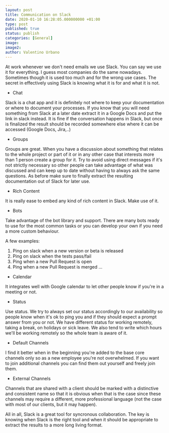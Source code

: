 ```yaml
---
layout: post
title: Communication on Slack
date: 2020-01-10 16:28:05.000000000 +01:00
type: post
published: true
status: publish
categories: [General]
image:
image2:
author: Valentino Urbano
---
```


At work whenever we don't need emails we use Slack. You can say we use it for everything. I guess most companies do the same nowadays. Sometimes though it is used too much and for the wrong use cases. The secret in effectively using Slack is knowing what it is for and what it is not.

- Chat

Slack is a chat app and it is definitely not where to keep your documentation or where to document your processes. If you know that you will need something from Slack at a later date extract it in a Google Docs and put the link in slack instead. It is fine if the conversation happens in Slack, but once is finalized the result should be recorded somewhere else where it can be accessed (Google Docs, Jira,..)

- Groups

Groups are great. When you have a discussion about something that relates to the whole project or part of it or in any other case that interests more than 1 person create a group for it. Try to avoid using direct messages if it's not strictly necessary so other people can take advantage of what was discussed and can keep up to date without having to always ask the same questions. As before make sure to finally extract the resulting documentation out of Slack for later use.

- Rich Content

It is really ease to embed any kind of rich content in Slack. Make use of it.

- Bots

Take advantage of the bot library and support. There are many bots ready to use for the most common tasks or you can develop your own if you need a more custom behaviour.

A few examples:
1. Ping on slack when a new version or beta is released
2. Ping on slack when the tests pass/fail
3. Ping when a new Pull Request is open
4. Ping when a new Pull Request is merged
...

- Calendar

It integrates well with Google calendar to let other people know if you're in a meeting or not.

- Status

Use status. We try to always set our status accordingly to our availability so people know when it's ok to ping you and if they should expect a prompt answer from you or not. We have different status for working remotely, taking a break, on holidays or sick leave. We also tend to write which hours we'll be working remotely so the whole team is aware of it.

- Default Channels

I find it better when in the beginning you're added to the base core channels only so as a new employee you're not overwhelmed. If you want to join additional channels you can find them out yourself and freely join them.

- External Channels

Channels that are shared with a client should be marked with a distinctive and consistent name so that it is obvious when that is the case since these channels may require a different, more professional language (not the case with most of our clients, but it may happen).


All in all, Slack is a great tool for syncronous collaboration. The key is knowing when Slack is the right tool and when it should be appropriate to extract the results to a more long living format.
